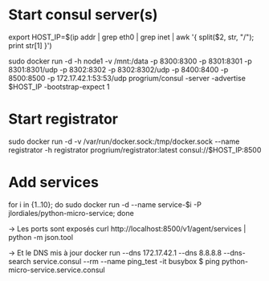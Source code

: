 
# Start consul server(s)
export HOST_IP=$(ip addr | grep eth0 | grep inet | awk '{ split($2, str, "/"); print str[1] }')

sudo docker run -d -h node1 -v /mnt:/data -p 8300:8300 -p 8301:8301 -p 8301:8301/udp -p 8302:8302 -p 8302:8302/udp -p 8400:8400 -p 8500:8500 -p 172.17.42.1:53:53/udp progrium/consul -server -advertise $HOST_IP -bootstrap-expect 1

# Start registrator
sudo docker run -d -v /var/run/docker.sock:/tmp/docker.sock --name registrator -h registrator progrium/registrator:latest consul://$HOST_IP:8500

# Add services
for i in {1..10}; do sudo docker run -d --name service-$i -P jlordiales/python-micro-service; done


-> Les ports sont exposés
curl http://localhost:8500/v1/agent/services | python -m json.tool

-> Et le DNS mis à jour
docker run --dns 172.17.42.1 --dns 8.8.8.8 --dns-search service.consul --rm --name ping_test -it busybox
$ ping python-micro-service.service.consul